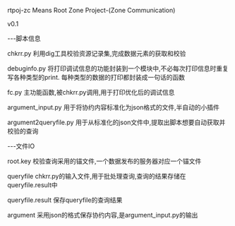 rtpoj-zc Means Root Zone Project-(Zone Communication)

v0.1

---脚本信息

chkrr.py
利用dig工具校验资源记录集,完成数据元素的获取和校验

debuginfo.py
将打印调试信息的功能封装到一个模块中,不必每次打印信息时重复写各种类型的print.
每种类型的数据的打印都封装成一句话的函数

fc.py
主功能函数,被chkrr.py调用,用于打印优化后的调试信息

argument_input.py
用于将协约内容标准化为json格式的文件,半自动的小插件

argument2queryfile.py
用于从标准化的json文件中,提取出脚本想要自动获取并校验的查询


---文件IO

root.key
校验查询采用的锚文件,一个数据发布的服务器对应一个锚文件

queryfile
chkrr.py的输入文件,用于批处理查询,查询的结果存储在queryfile.result中

queryfile.result
保存queryfile的查询结果

argument
采用json的格式保存协约内容,是argument_input.py的输出





